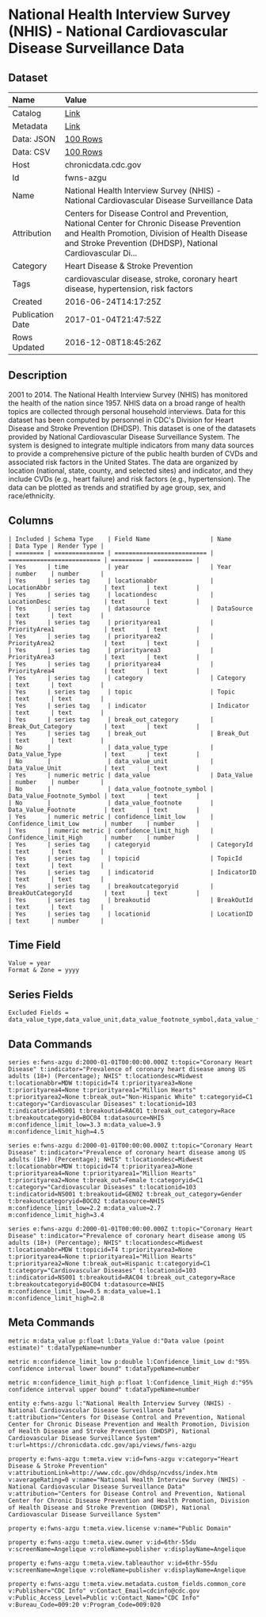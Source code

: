 # National Health Interview Survey (NHIS) - National Cardiovascular Disease Surveillance Data

## Dataset

| Name | Value |
| :--- | :---- |
| Catalog | [Link](https://catalog.data.gov/dataset/national-health-interview-survey-nhis-national-cardiovascular-disease-surveillance-data) |
| Metadata | [Link](https://chronicdata.cdc.gov/api/views/fwns-azgu) |
| Data: JSON | [100 Rows](https://chronicdata.cdc.gov/api/views/fwns-azgu/rows.json?max_rows=100) |
| Data: CSV | [100 Rows](https://chronicdata.cdc.gov/api/views/fwns-azgu/rows.csv?max_rows=100) |
| Host | chronicdata.cdc.gov |
| Id | fwns-azgu |
| Name | National Health Interview Survey (NHIS) - National Cardiovascular Disease Surveillance Data |
| Attribution | Centers for Disease Control and Prevention, National Center for Chronic Disease Prevention and Health Promotion, Division of Health Disease and Stroke Prevention (DHDSP), National Cardiovascular Di... |
| Category | Heart Disease & Stroke Prevention |
| Tags | cardiovascular disease, stroke, coronary heart disease, hypertension, risk factors |
| Created | 2016-06-24T14:17:25Z |
| Publication Date | 2017-01-04T21:47:52Z |
| Rows Updated | 2016-12-08T18:45:26Z |

## Description

2001 to 2014. The National Health Interview Survey (NHIS) has monitored the health of the nation since 1957. NHIS data on a broad range of health topics are collected through personal household interviews.  Data for this dataset has been computed by personnel in CDC's Division for Heart Disease and Stroke Prevention (DHDSP).  This dataset is one of the datasets provided by National Cardiovascular Disease Surveillance System. The system is designed to integrate multiple indicators from many data sources to provide a comprehensive picture of the public health burden of CVDs and associated risk factors in the United States. The data are organized by location (national, state, county, and selected sites) and indicator, and they include CVDs (e.g., heart failure) and risk factors (e.g., hypertension). The data can be plotted as trends and stratified by age group, sex, and race/ethnicity.

## Columns

```ls
| Included | Schema Type    | Field Name                 | Name                       | Data Type | Render Type |
| ======== | ============== | ========================== | ========================== | ========= | =========== |
| Yes      | time           | year                       | Year                       | number    | number      |
| Yes      | series tag     | locationabbr               | LocationAbbr               | text      | text        |
| Yes      | series tag     | locationdesc               | LocationDesc               | text      | text        |
| Yes      | series tag     | datasource                 | DataSource                 | text      | text        |
| Yes      | series tag     | priorityarea1              | PriorityArea1              | text      | text        |
| Yes      | series tag     | priorityarea2              | PriorityArea2              | text      | text        |
| Yes      | series tag     | priorityarea3              | PriorityArea3              | text      | text        |
| Yes      | series tag     | priorityarea4              | PriorityArea4              | text      | text        |
| Yes      | series tag     | category                   | Category                   | text      | text        |
| Yes      | series tag     | topic                      | Topic                      | text      | text        |
| Yes      | series tag     | indicator                  | Indicator                  | text      | text        |
| Yes      | series tag     | break_out_category         | Break_Out_Category         | text      | text        |
| Yes      | series tag     | break_out                  | Break_Out                  | text      | text        |
| No       |                | data_value_type            | Data_Value_Type            | text      | text        |
| No       |                | data_value_unit            | Data_Value_Unit            | text      | text        |
| Yes      | numeric metric | data_value                 | Data_Value                 | number    | number      |
| No       |                | data_value_footnote_symbol | Data_Value_Footnote_Symbol | text      | text        |
| No       |                | data_value_footnote        | Data_Value_Footnote        | text      | text        |
| Yes      | numeric metric | confidence_limit_low       | Confidence_limit_Low       | number    | number      |
| Yes      | numeric metric | confidence_limit_high      | Confidence_limit_High      | number    | number      |
| Yes      | series tag     | categoryid                 | CategoryId                 | text      | text        |
| Yes      | series tag     | topicid                    | TopicId                    | text      | text        |
| Yes      | series tag     | indicatorid                | IndicatorID                | text      | text        |
| Yes      | series tag     | breakoutcategoryid         | BreakOutCategoryId         | text      | text        |
| Yes      | series tag     | breakoutid                 | BreakOutId                 | text      | text        |
| Yes      | series tag     | locationid                 | LocationID                 | text      | number      |
```

## Time Field

```ls
Value = year
Format & Zone = yyyy
```

## Series Fields

```ls
Excluded Fields = data_value_type,data_value_unit,data_value_footnote_symbol,data_value_footnote
```

## Data Commands

```ls
series e:fwns-azgu d:2000-01-01T00:00:00.000Z t:topic="Coronary Heart Disease" t:indicator="Prevalence of coronary heart disease among US adults (18+) (Percentage); NHIS" t:locationdesc=Midwest t:locationabbr=MDW t:topicid=T4 t:priorityarea3=None t:priorityarea4=None t:priorityarea1="Million Hearts" t:priorityarea2=None t:break_out="Non-Hispanic White" t:categoryid=C1 t:category="Cardiovascular Diseases" t:locationid=103 t:indicatorid=NS001 t:breakoutid=RAC01 t:break_out_category=Race t:breakoutcategoryid=BOC04 t:datasource=NHIS m:confidence_limit_low=3.3 m:data_value=3.9 m:confidence_limit_high=4.5

series e:fwns-azgu d:2000-01-01T00:00:00.000Z t:topic="Coronary Heart Disease" t:indicator="Prevalence of coronary heart disease among US adults (18+) (Percentage); NHIS" t:locationdesc=Midwest t:locationabbr=MDW t:topicid=T4 t:priorityarea3=None t:priorityarea4=None t:priorityarea1="Million Hearts" t:priorityarea2=None t:break_out=Female t:categoryid=C1 t:category="Cardiovascular Diseases" t:locationid=103 t:indicatorid=NS001 t:breakoutid=GEN02 t:break_out_category=Gender t:breakoutcategoryid=BOC02 t:datasource=NHIS m:confidence_limit_low=2.2 m:data_value=2.7 m:confidence_limit_high=3.4

series e:fwns-azgu d:2000-01-01T00:00:00.000Z t:topic="Coronary Heart Disease" t:indicator="Prevalence of coronary heart disease among US adults (18+) (Percentage); NHIS" t:locationdesc=Midwest t:locationabbr=MDW t:topicid=T4 t:priorityarea3=None t:priorityarea4=None t:priorityarea1="Million Hearts" t:priorityarea2=None t:break_out=Hispanic t:categoryid=C1 t:category="Cardiovascular Diseases" t:locationid=103 t:indicatorid=NS001 t:breakoutid=RAC04 t:break_out_category=Race t:breakoutcategoryid=BOC04 t:datasource=NHIS m:confidence_limit_low=0.5 m:data_value=1.1 m:confidence_limit_high=2.8
```

## Meta Commands

```ls
metric m:data_value p:float l:Data_Value d:"Data value (point estimate)" t:dataTypeName=number

metric m:confidence_limit_low p:double l:Confidence_limit_Low d:"95% confidence interval lower bound" t:dataTypeName=number

metric m:confidence_limit_high p:float l:Confidence_limit_High d:"95% confidence interval upper bound" t:dataTypeName=number

entity e:fwns-azgu l:"National Health Interview Survey (NHIS) - National Cardiovascular Disease Surveillance Data" t:attribution="Centers for Disease Control and Prevention, National Center for Chronic Disease Prevention and Health Promotion, Division of Health Disease and Stroke Prevention (DHDSP), National Cardiovascular Disease Surveillance System" t:url=https://chronicdata.cdc.gov/api/views/fwns-azgu

property e:fwns-azgu t:meta.view v:id=fwns-azgu v:category="Heart Disease & Stroke Prevention" v:attributionLink=http://www.cdc.gov/dhdsp/ncvdss/index.htm v:averageRating=0 v:name="National Health Interview Survey (NHIS) - National Cardiovascular Disease Surveillance Data" v:attribution="Centers for Disease Control and Prevention, National Center for Chronic Disease Prevention and Health Promotion, Division of Health Disease and Stroke Prevention (DHDSP), National Cardiovascular Disease Surveillance System"

property e:fwns-azgu t:meta.view.license v:name="Public Domain"

property e:fwns-azgu t:meta.view.owner v:id=6thr-55du v:screenName=Angelique v:roleName=publisher v:displayName=Angelique

property e:fwns-azgu t:meta.view.tableauthor v:id=6thr-55du v:screenName=Angelique v:roleName=publisher v:displayName=Angelique

property e:fwns-azgu t:meta.view.metadata.custom_fields.common_core v:Publisher="CDC Info" v:Contact_Email=cdcinfo@cdc.gov v:Public_Access_Level=Public v:Contact_Name="CDC Info" v:Bureau_Code=009:20 v:Program_Code=009:020
```